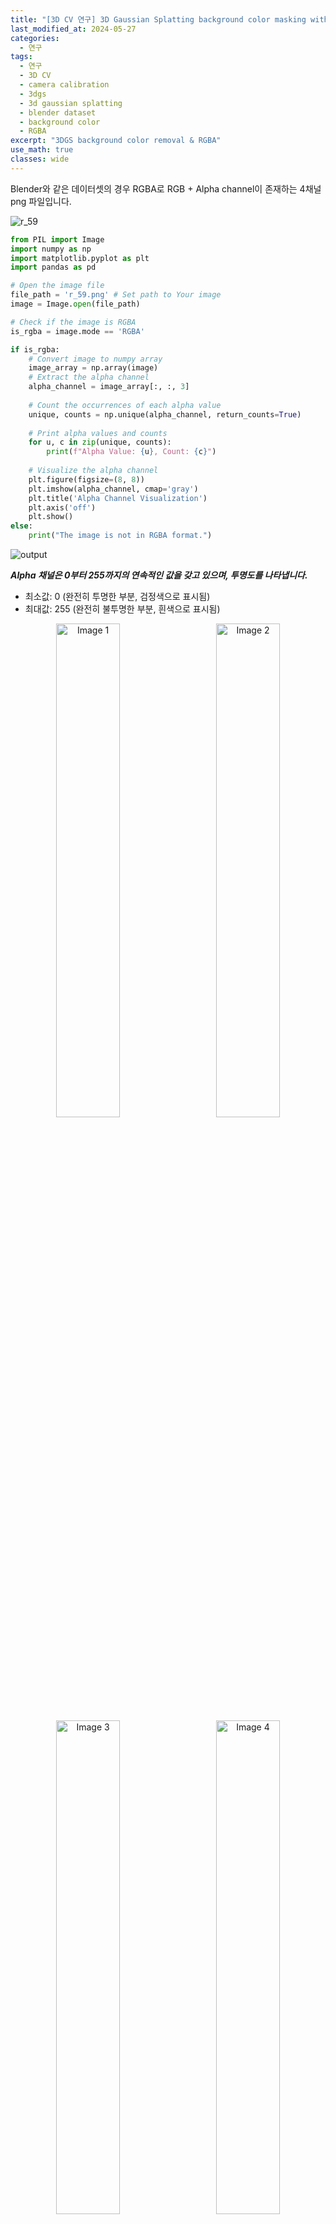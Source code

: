 ```yaml
---
title: "[3D CV 연구] 3D Gaussian Splatting background color masking with RGBA images"
last_modified_at: 2024-05-27
categories:
  - 연구
tags:
  - 연구
  - 3D CV
  - camera calibration
  - 3dgs
  - 3d gaussian splatting
  - blender dataset
  - background color
  - RGBA
excerpt: "3DGS background color removal & RGBA"
use_math: true
classes: wide
---
```


Blender와 같은 데이터셋의 경우 RGBA로 RGB + Alpha channel이 존재하는 4채널 png 파일입니다.

![r_59](https://github.com/sandokim/sandokim.github.io/assets/74639652/847f5069-bf95-4443-9e6b-ba0758d05575)

```python
from PIL import Image
import numpy as np
import matplotlib.pyplot as plt
import pandas as pd

# Open the image file
file_path = 'r_59.png' # Set path to Your image
image = Image.open(file_path)

# Check if the image is RGBA
is_rgba = image.mode == 'RGBA'

if is_rgba:
    # Convert image to numpy array
    image_array = np.array(image)
    # Extract the alpha channel
    alpha_channel = image_array[:, :, 3]
    
    # Count the occurrences of each alpha value
    unique, counts = np.unique(alpha_channel, return_counts=True)
    
    # Print alpha values and counts
    for u, c in zip(unique, counts):
        print(f"Alpha Value: {u}, Count: {c}")
    
    # Visualize the alpha channel
    plt.figure(figsize=(8, 8))
    plt.imshow(alpha_channel, cmap='gray')
    plt.title('Alpha Channel Visualization')
    plt.axis('off')
    plt.show()
else:
    print("The image is not in RGBA format.")
```

![output](https://github.com/sandokim/sandokim.github.io/assets/74639652/736c47e7-edad-4243-9ad6-1029c18cac39)

***Alpha 채널은 0부터 255까지의 연속적인 값을 갖고 있으며, 투명도를 나타냅니다.***

- 최소값: 0 (완전히 투명한 부분, 검정색으로 표시됨)
- 최대값: 255 (완전히 불투명한 부분, 흰색으로 표시됨)
  
<div style="text-align: center;">
  <img src="https://github.com/sandokim/sandokim.github.io/assets/74639652/e0f449c9-528b-4920-a289-c70d2e606a47" alt="Image 1" style="width: 45%; margin-right: 5%;">
  <img src="https://github.com/sandokim/sandokim.github.io/assets/74639652/cb6a6649-94ce-471e-a6a6-a6fc84ed2785" alt="Image 2" style="width: 45%;">
</div>

<div style="text-align: center;">
  <img src="https://github.com/sandokim/sandokim.github.io/assets/74639652/a1b86a13-67f8-411d-ba2c-e31eb3674b49" alt="Image 3" style="width: 45%; margin-right: 5%;">
  <img src="https://github.com/sandokim/sandokim.github.io/assets/74639652/e1028c41-3f5e-4fe0-bf60-79c6d07fea9c" alt="Image 4" style="width: 45%;">
</div>

<div style="text-align: center;">
  <img src="https://github.com/sandokim/sandokim.github.io/assets/74639652/795a0e36-0cc6-4aba-bb39-1ad293288e46" alt="Image 5" style="width: 45%;">
</div>

***Blender 데이터셋 같은 경우 Alpha channel에서 alpha value로 0과 255 값이 대부분을 차지하므로, 사실상 binary mask로써 존재함을 시각적으로 관찰할 수 있습니다.***

3DGS 코드에서 Blender 데이터셋 같은 RGBA 이미지를 불러왔을 때,

즉, RGB image의 shape이 4일 경우, RGB image에 Alpha channel이 마지막 채널로 존재하게 됩니다.

이 경우, 4번째 channel인 Alpha mask를 indexing해서 loaded_mask 변수로 따로 분리하고, gt_alpha_mask 변수에 넘겨줍니다.

![image](https://github.com/sandokim/sandokim.github.io/assets/74639652/74ceca4c-72d6-4767-a56a-216850fef84b)

그리고 cameras.py에서 아까 불러온 gt_alpha_mask를 받아서 original_image에 곱하여 배경 부분을 0으로 삭제해줍니다.

![image](https://github.com/sandokim/sandokim.github.io/assets/74639652/c3aed915-b6de-43e1-a5d4-86e206bc4c2f)

